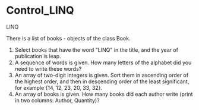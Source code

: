 # Control_LINQ
LINQ

There is a list of books - objects of the class Book.
1. Select books that have the word "LINQ" in the title, and the year of publication is leap.
1. A sequence of words is given. How many letters of the alphabet did you need to write these words?
1. An array of two-digit integers is given. Sort them in ascending order of the highest order, 
and then in descending order of the least significant, for example {14, 12, 23, 20, 33, 32}.
1. An array of books is given. How many books did each author write (print in two columns: Author, Quantity)?
